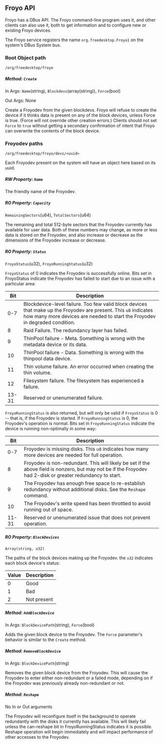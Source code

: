 ## Froyo API

Froyo has a DBus API. The Froyo command-line program uses it, and
other clients can also use it, both to get information and to
configure new or existing Froyo devices.

The Froyo service registers the name `org.freedesktop.Froyo1` on the system's
DBus System bus.

### Root Object path

`/org/freedesktop/froyo`

##### Method: `Create`

In Args: `Name`(string), `Blockdevs`(array(string)), `Force`(bool)

Out Args: None

Create a Froyodev from the given blockdevs. Froyo will refuse to
create the device if it thinks data is present on any of the block
devices, unless Force is true. (Force will not override other
creation errors.)
Clients should not set `Force` to `true` without getting a secondary
confirmation of intent that Froyo can overwrite the contents of the
block device.

### Froyodev paths

`/org/freedesktop/froyo/devs/<uuid>`

Each Froyodev present on the system will have an object here based on
its uuid.

##### RW Property: `Name`

The friendly name of the Froyodev.

##### RO Property: `Capacity`

`RemainingSectors`(u64), `TotalSectors`(u64)

The remaining and total 512-byte sectors that the
Froyodev currently has available for user data. Both of these numbers
may change, as more or less data is stored on the Froyodev, and also
increase or decrease as the dimensions of the Froyodev increase or
decrease.

##### RO Property: `Status`

`FroyoStatus`(u32), `FroyoRunningStatus`(u32)

`FroyoStatus` of 0 indicates the Froyodev is successfully online. Bits
set in FroyoStatus indicate the Froyodev has failed to start due to an
issue with a particular area:


| Bit | Description
|-----|----------------
|0-7  |Blockdevice-level failure. Too few valid block devices that make up the Froyodev are present. This `u8` indicates how many more devices are needed to start the Froyodev in degraded condition.
|8    |Raid Failure. The redundancy layer has failed.
|9    |ThinPool failure - Meta. Something is wrong with the metadata device or its data.
|10   |ThinPool failure - Data. Something is wrong with the thinpool data device.
|11   |Thin volume failure. An error occurred when creating the thin volume.
|12   |Filesystem failure. The filesystem has experienced a failure.
|13-31|Reserved or unenumerated failure.

`FroyoRunningStatus` is also returned, but will only be valid if
`FroyoStatus` is 0 -- that is, if the Froyodev is started. If
`FroyoRunningStatus` is 0, the Froyodev's operation is normal. Bits set
in `FroyoRunningStatus` indicate the device is running non-optimally in
some way:

| Bit | Description
|-----|----------------
|0-7  |Froyodev is missing disks. This `u8` indicates how many more devices are needed for full operation.
|8    |Froyodev is non-redundant. This will likely be set if the above field is nonzero, but may not be if the Froyodev had 2-disk or greater redundancy to start.
|9    | The Froyodev has enough free space to re-establish redundancy without additional disks. See the `Reshape` command.
|10   |The Froyodev's write speed has been throttled to avoid running out of space.
|11-31|Reserved or unenumerated issue that does not prevent operation.

##### RO Property: `BlockDevices`

`Array(string, u32)`

The paths of the block devices making up the Froyodev. the `u32` indicates
each block device's status:

| Value | Description
|-------|----------------
|0      | Good
|1      | Bad
|2      | Not present

##### Method: `AddBlockDevice`

In Args: `BlockDevicePath`(string), `Force`(bool)

Adds the given block device to the Froyodev. The `Force` parameter's
behavior is similar to the `Create` method.

##### Method: `RemoveBlockDevice`

In Args: `BlockDevicePath`(string)

Removes the given block device from the Froyodev. This will cause the
Froyodev to enter either non-redundant or a failed mode, depending on
if the Froyodev was previously already non-redundant or not.

##### Method: `Reshape`

No In or Out arguments

The Froyodev will reconfigure itself in the background to operate
redundantly with the disks it currently has available. This will
likely fail unless the can-reshape bit in FroyoRunningStatus indicates
it is possible. Reshape operation will begin immediately and will
impact performance of other accesses to the Froyodev.


